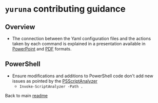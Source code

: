 # `yuruna` contributing guidance

## Overview

- The connection between the Yaml configuration files and the actions taken by each command is explained in a presentation available in [PowerPoint](yuruna.pptx) and [PDF](yuruna.pdf) formats.

## PowerShell

- Ensure modifications and additions to PowerShell code don't add new issues as pointed by the [PSScriptAnalyzer](https://github.com/PowerShell/PSScriptAnalyzer)
  - `Invoke-ScriptAnalyzer -Path .`

Back to main [readme](../README.md)
